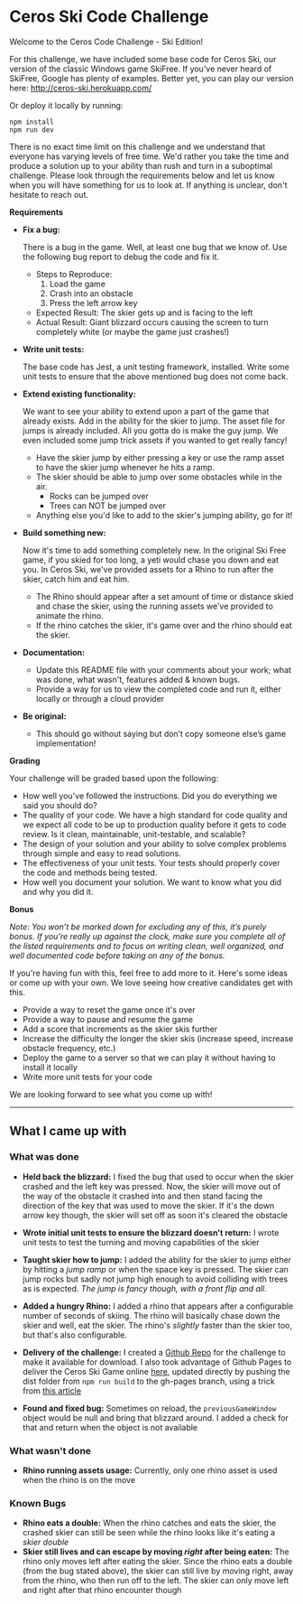 # Ceros Ski Code Challenge

Welcome to the Ceros Code Challenge - Ski Edition!

For this challenge, we have included some base code for Ceros Ski, our version of the classic Windows game SkiFree. If
you've never heard of SkiFree, Google has plenty of examples. Better yet, you can play our version here: 
http://ceros-ski.herokuapp.com/  

Or deploy it locally by running:
```
npm install
npm run dev
```

There is no exact time limit on this challenge and we understand that everyone has varying levels of free time. We'd 
rather you take the time and produce a solution up to your ability than rush and turn in a suboptimal challenge. Please 
look through the requirements below and let us know when you will have something for us to look at. If anything is 
unclear, don't hesitate to reach out.

**Requirements**

* **Fix a bug:**

  There is a bug in the game. Well, at least one bug that we know of. Use the following bug report to debug the code
  and fix it.
  * Steps to Reproduce:
    1. Load the game
    1. Crash into an obstacle
    1. Press the left arrow key
  * Expected Result: The skier gets up and is facing to the left
  * Actual Result: Giant blizzard occurs causing the screen to turn completely white (or maybe the game just crashes!)
  
* **Write unit tests:**

  The base code has Jest, a unit testing framework, installed. Write some unit tests to ensure that the above mentioned
  bug does not come back.
  
* **Extend existing functionality:**

  We want to see your ability to extend upon a part of the game that already exists. Add in the ability for the skier to 
  jump. The asset file for jumps is already included. All you gotta do is make the guy jump. We even included some jump 
  trick assets if you wanted to get really fancy!
  * Have the skier jump by either pressing a key or use the ramp asset to have the skier jump whenever he hits a ramp.
  * The skier should be able to jump over some obstacles while in the air. 
    * Rocks can be jumped over
    * Trees can NOT be jumped over
  * Anything else you'd like to add to the skier's jumping ability, go for it!
   
* **Build something new:**

  Now it's time to add something completely new. In the original Ski Free game, if you skied for too long, 
  a yeti would chase you down and eat you. In Ceros Ski, we've provided assets for a Rhino to run after the skier, 
  catch him and eat him.
  * The Rhino should appear after a set amount of time or distance skied and chase the skier, using the running assets
    we've provided to animate the rhino.
  * If the rhino catches the skier, it's game over and the rhino should eat the skier. 

* **Documentation:**

  * Update this README file with your comments about your work; what was done, what wasn't, features added & known bugs.
  * Provide a way for us to view the completed code and run it, either locally or through a cloud provider
  
* **Be original:**  
  * This should go without saying but don’t copy someone else’s game implementation!

**Grading** 

Your challenge will be graded based upon the following:

* How well you've followed the instructions. Did you do everything we said you should do?
* The quality of your code. We have a high standard for code quality and we expect all code to be up to production 
  quality before it gets to code review. Is it clean, maintainable, unit-testable, and scalable?
* The design of your solution and your ability to solve complex problems through simple and easy to read solutions.
* The effectiveness of your unit tests. Your tests should properly cover the code and methods being tested.
* How well you document your solution. We want to know what you did and why you did it.

**Bonus**

*Note: You won’t be marked down for excluding any of this, it’s purely bonus.  If you’re really up against the clock, 
make sure you complete all of the listed requirements and to focus on writing clean, well organized, and well documented 
code before taking on any of the bonus.*

If you're having fun with this, feel free to add more to it. Here's some ideas or come up with your own. We love seeing 
how creative candidates get with this.
 
* Provide a way to reset the game once it's over
* Provide a way to pause and resume the game
* Add a score that increments as the skier skis further
* Increase the difficulty the longer the skier skis (increase speed, increase obstacle frequency, etc.)
* Deploy the game to a server so that we can play it without having to install it locally
* Write more unit tests for your code

We are looking forward to see what you come up with!

---

## What I came up with

### What was done

* **Held back the blizzard:** I fixed the bug that used to occur when the skier crashed and the left key was pressed. Now, the skier will move out of the way of the obstacle it crashed into and then stand facing the direction of the key that was used to move the skier. If it's the down arrow key though, the skier will set off as soon it's cleared the obstacle

* **Wrote initial unit tests to ensure the blizzard doesn't return:** I wrote unit tests to test the turning and moving capabilities of the skier

* **Taught skier how to jump:** I added the ability for the skier to jump either by hitting a _jump ramp_ or when the space key is pressed. The skier can jump rocks but sadly not jump high enough to avoid colliding with trees as is expected. _The jump is fancy though, with a front flip and all_.

* **Added a hungry Rhino:** I added a rhino that appears after a configurable number of seconds of skiing. The rhino will basically chase down the skier and well, eat the skier. The rhino's _slightly_ faster than the skier too, but that's also configurable.

* **Delivery of the challenge:** I created a [Github Repo](https://github.com/09arnold/ceroski) for the challenge to make it available for download. I also took advantage of Github Pages to deliver the Ceros Ski Game online [here](https://09arnold.github.io/ceroski/), updated directly by pushing the dist folder from `npm run build` to the gh-pages branch, using a trick from [this article](https://medium.com/linagora-engineering/deploying-your-js-app-to-github-pages-the-easy-way-or-not-1ef8c48424b7)

* **Found and fixed bug:** Sometimes on reload, the `previousGameWindow` object would be null and bring that blizzard around. I added a check for that and return when the object is not available

### What wasn't done
* **Rhino running assets usage:** Currently, only one rhino asset is used when the rhino is on the move 
### Known Bugs
* **Rhino eats a double:** When the rhino catches and eats the skier, the crashed skier can still be seen while the rhino looks like it's eating a _skier double_
* **Skier still lives and can escape by moving _right_ after being eaten:** The rhino only moves left after eating the skier. Since the rhino eats a double (from the bug stated above), the skier can still live by moving right, away from the rhino, who then run off to the left. The skier can only move left and right after that rhino encounter though